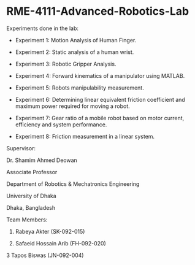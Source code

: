 # RME-4111-Advanced-Robotics-Lab

Experiments done in the lab:

* Experiment 1: Motion Analysis of Human Finger.

* Experiment 2: Static analysis of a human wrist.

* Experiment 3: Robotic Gripper Analysis.

* Experiment 4: Forward kinematics of a manipulator using MATLAB.

* Experiment 5: Robots manipulability measurement.

* Experiment 6: Determining linear equivalent friction coefficient and maximum power required for moving a robot.

* Experiment 7: Gear ratio of a mobile robot based on motor current, efficiency and system performance.

* Experiment 8: Friction measurement in a linear system.



Supervisor:

Dr. Shamim Ahmed Deowan

Associate Professor

Department of Robotics & Mechatronics Engineering

University of Dhaka

Dhaka, Bangladesh


Team Members:

1. Rabeya Akter (SK-092-015)

2. Safaeid Hossain Arib (FH-092-020)
   
3 Tapos Biswas (JN-092-004)
